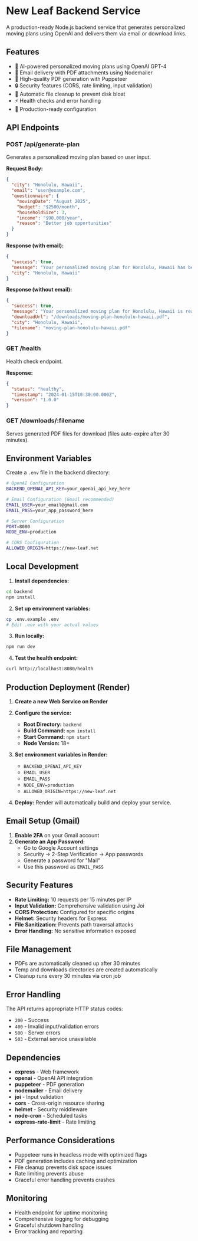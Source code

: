 
# New Leaf Backend Service

A production-ready Node.js backend service that generates personalized moving plans using OpenAI and delivers them via email or download links.

## Features

- 🤖 AI-powered personalized moving plans using OpenAI GPT-4
- 📧 Email delivery with PDF attachments using Nodemailer
- 📄 High-quality PDF generation with Puppeteer
- 🔒 Security features (CORS, rate limiting, input validation)
- 🧹 Automatic file cleanup to prevent disk bloat
- ⚡ Health checks and error handling
- 🚀 Production-ready configuration

## API Endpoints

### POST /api/generate-plan
Generates a personalized moving plan based on user input.

**Request Body:**
```json
{
  "city": "Honolulu, Hawaii",
  "email": "user@example.com",
  "questionnaire": {
    "movingDate": "August 2025",
    "budget": "$2500/month",
    "householdSize": 3,
    "income": "$90,000/year",
    "reason": "Better job opportunities"
  }
}
```

**Response (with email):**
```json
{
  "success": true,
  "message": "Your personalized moving plan for Honolulu, Hawaii has been sent to user@example.com",
  "city": "Honolulu, Hawaii"
}
```

**Response (without email):**
```json
{
  "success": true,
  "message": "Your personalized moving plan for Honolulu, Hawaii is ready for download",
  "downloadUrl": "/downloads/moving-plan-honolulu-hawaii.pdf",
  "city": "Honolulu, Hawaii",
  "filename": "moving-plan-honolulu-hawaii.pdf"
}
```

### GET /health
Health check endpoint.

**Response:**
```json
{
  "status": "healthy",
  "timestamp": "2024-01-15T10:30:00.000Z",
  "version": "1.0.0"
}
```

### GET /downloads/:filename
Serves generated PDF files for download (files auto-expire after 30 minutes).

## Environment Variables

Create a `.env` file in the backend directory:

```bash
# OpenAI Configuration
BACKEND_OPENAI_API_KEY=your_openai_api_key_here

# Email Configuration (Gmail recommended)
EMAIL_USER=your_email@gmail.com
EMAIL_PASS=your_app_password_here

# Server Configuration
PORT=8080
NODE_ENV=production

# CORS Configuration
ALLOWED_ORIGIN=https://new-leaf.net
```

## Local Development

1. **Install dependencies:**
```bash
cd backend
npm install
```

2. **Set up environment variables:**
```bash
cp .env.example .env
# Edit .env with your actual values
```

3. **Run locally:**
```bash
npm run dev
```

4. **Test the health endpoint:**
```bash
curl http://localhost:8080/health
```

## Production Deployment (Render)

1. **Create a new Web Service on Render**
2. **Configure the service:**
   - **Root Directory:** `backend`
   - **Build Command:** `npm install`
   - **Start Command:** `npm start`
   - **Node Version:** 18+

3. **Set environment variables in Render:**
   - `BACKEND_OPENAI_API_KEY`
   - `EMAIL_USER`
   - `EMAIL_PASS`
   - `NODE_ENV=production`
   - `ALLOWED_ORIGIN=https://new-leaf.net`

4. **Deploy:** Render will automatically build and deploy your service.

## Email Setup (Gmail)

1. **Enable 2FA** on your Gmail account
2. **Generate an App Password:**
   - Go to Google Account settings
   - Security → 2-Step Verification → App passwords
   - Generate a password for "Mail"
   - Use this password as `EMAIL_PASS`

## Security Features

- **Rate Limiting:** 10 requests per 15 minutes per IP
- **Input Validation:** Comprehensive validation using Joi
- **CORS Protection:** Configured for specific origins
- **Helmet:** Security headers for Express
- **File Sanitization:** Prevents path traversal attacks
- **Error Handling:** No sensitive information exposed

## File Management

- PDFs are automatically cleaned up after 30 minutes
- Temp and downloads directories are created automatically
- Cleanup runs every 30 minutes via cron job

## Error Handling

The API returns appropriate HTTP status codes:
- `200` - Success
- `400` - Invalid input/validation errors
- `500` - Server errors
- `503` - External service unavailable

## Dependencies

- **express** - Web framework
- **openai** - OpenAI API integration
- **puppeteer** - PDF generation
- **nodemailer** - Email delivery
- **joi** - Input validation
- **cors** - Cross-origin resource sharing
- **helmet** - Security middleware
- **node-cron** - Scheduled tasks
- **express-rate-limit** - Rate limiting

## Performance Considerations

- Puppeteer runs in headless mode with optimized flags
- PDF generation includes caching and optimization
- File cleanup prevents disk space issues
- Rate limiting prevents abuse
- Graceful error handling prevents crashes

## Monitoring

- Health endpoint for uptime monitoring
- Comprehensive logging for debugging
- Graceful shutdown handling
- Error tracking and reporting
